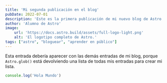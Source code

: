 ```yaml
---
title: 'Mi segunda publicación en el blog'
pubDate: 2022-07-01
description: 'Este es la primera publicación de mi nuevo blog de Astro.'
author: 'Alumno de Astro'
image:
    url: 'https://docs.astro.build/assets/full-logo-light.png'
    alt: 'El logotipo completo de Astro.'
tags: ["astro", "bloguear", "aprender en público"]
---
```


Esta entrada debería aparecer con las demás entradas de mi blog, porque `Astro.glob()` está devolviendo una lista de todas mis entradas para crear mi lista.

```js
console.log('Hola Mundo')
```
